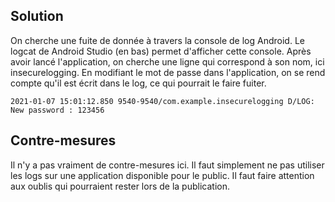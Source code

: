 ## Solution

On cherche une fuite de donnée à travers la console de log Android. Le logcat de Android Studio (en bas) permet d'afficher cette console. Après avoir lancé l'application, on cherche une ligne qui correspond à son nom, ici insecurelogging. En modifiant le mot de passe dans l'application, on se rend compte qu'il est écrit dans le log, ce qui pourrait le faire fuiter.

```
2021-01-07 15:01:12.850 9540-9540/com.example.insecurelogging D/LOG: New password : 123456
```

## Contre-mesures

Il n'y a pas vraiment de contre-mesures ici. Il faut simplement ne pas utiliser les logs sur une application disponible pour le public. Il faut faire attention aux oublis qui pourraient rester lors de la publication.
